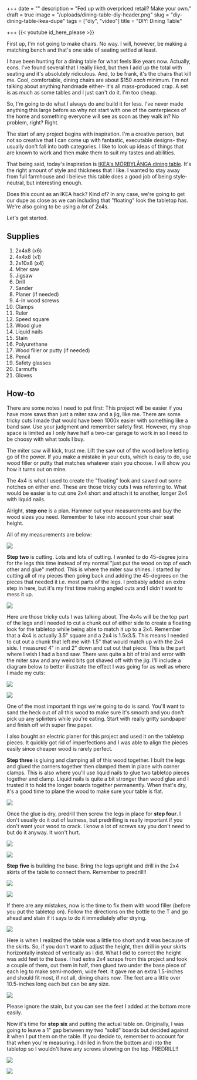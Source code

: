 +++
date = ""
description = "Fed up with overpriced retail? Make your own."
draft = true
image = "/uploads/dining-table-diy-header.png"
slug = "diy-dining-table-ikea-dupe"
tags = ["diy", "video"]
title = "DIY: Dining Table"

+++
{{< youtube id_here_please >}}

First up, I'm not going to make chairs. No way. I will, however, be making a matching bench and that's one side of seating settled at least.

I have been hunting for a dining table for what feels like years now. Actually, eons. I've found several that I really liked, but then I add up the total with seating and it's absolutely ridiculous. And, to be frank, it's the chairs that kill me. Cool, comfortable, dining chairs are about $150 _each_ minimum. I'm not talking about anything handmade either- it's all mass-produced crap. A set is as much as some tables and I just can't do it. I'm too cheap.

So, I'm going to do what I always do and build it for less. I've never made anything this large before so why not start with one of the centerpieces of the home and something everyone will see as soon as they walk in? No problem, right? Right.

The start of any project begins with inspiration. I'm a creative person, but not so creative that I can come up with fantastic, executable designs- they usually don't fall into both categories. I like to look up ideas of things that are known to work and then make them to suit my tastes and abilities.

That being said, today's inspiration is [IKEA's MÖRBYLÅNGA dining table](https://www.ikea.com/us/en/p/moerbylanga-table-oak-veneer-brown-stained-20293766/). It's the right amount of style and thickness that I like. I wanted to stay away from full farmhouse and I believe this table does a good job of being style-neutral, but interesting enough.

Does this count as an IKEA hack? Kind of? In any case, we're going to get our dupe as close as we can including that "floating" look the tabletop has. We're also going to be using a _lot_ of 2x4s.

Let's get started.

## Supplies

 1. 2x4x8 (x6)
 2. 4x4x8 (x1)
 3. 2x10x8 (x4)
 4. Miter saw
 5. Jigsaw
 6. Drill
 7. Sander
 8. Planer (if needed)
 9. 4-in wood screws
10. Clamps
11. Ruler
12. Speed square
13. Wood glue
14. Liquid nails
15. Stain
16. Polyurethane
17. Wood filler or putty (if needed)
18. Pencil
19. Safety glasses
20. Earmuffs
21. Gloves

## How-to

There are some notes I need to put first: This project will be easier if you have more saws than just a miter saw and a jig, like me. There are some tricky cuts I made that would have been 1000x easier with something like a band saw. Use your judgment and remember safety first. However, my shop space is limited as I only have half a two-car garage to work in so I need to be choosy with what tools I buy.

The miter saw will kick, trust me. Lift the saw out of the wood before letting go of the power. If you make a mistake in your cuts, which is easy to do, use wood filler or putty that matches whatever stain you choose. I will show you how it turns out on mine.

The 4x4 is what I used to create the "floating" look and sawed out some notches on either end. These are those tricky cuts I was referring to. What would be easier is to cut one 2x4 short and attach it to another, longer 2x4 with liquid nails.

Alright, **step one** is a plan. Hammer out your measurements and buy the wood sizes you need. Remember to take into account your chair seat height.

All of my measurements are below:

![](/uploads/table-notebook-plans.jpg)

**Step two** is cutting. Lots and lots of cutting. I wanted to do 45-degree joins for the legs this time instead of my normal "just put the wood on top of each other and glue" method. This is where the miter saw shines. I started by cutting all of my pieces then going back and adding the 45-degrees on the pieces that needed it i.e. most parts of the legs. I probably added an extra step in here, but it's my first time making angled cuts and I didn't want to mess it up.

![](/uploads/in-progress-dining-table-build-diy-2.jpg)

Here are those tricky cuts I was talking about. The 4x4s will be the top part of the legs and I needed to cut a chunk out of either side to create a floating look for the tabletop while being able to match it up to a 2x4. Remember that a 4x4 is actually 3.5" square and a 2x4 is 1.5x3.5. This means I needed to cut out a chunk that left me with 1.5" that would match up with the 2x4 side. I measured 4" in and 2" down and cut out that piece. This is the part where I wish I had a band saw. There was quite a bit of trial and error with the miter saw and any weird bits got shaved off with the jig. I'll include a diagram below to better illustrate the effect I was going for as well as where I made my cuts:

![](/uploads/diningtable4x4xdiagram.jpg)

![](/uploads/in-progress-dining-table-build-diy-3.jpg)

One of the most important things we're going to do is sand. You'll want to sand the heck out of all this wood to make sure it's smooth and you don't pick up any splinters while you're eating. Start with really gritty sandpaper and finish off with super fine paper.

I also bought an electric planer for this project and used it on the tabletop pieces. It quickly got rid of imperfections and I was able to align the pieces easily since cheaper wood is rarely perfect.

**Step three** is gluing and clamping all of this wood together. I built the legs and glued the corners together then clamped them in place with corner clamps. This is also where you'll use liquid nails to glue two tabletop pieces together and clamp. Liquid nails is quite a bit stronger than wood glue and I trusted it to hold the longer boards together permanently. When that's dry, it's a good time to plane the wood to make sure your table is flat.

![](/uploads/in-progress-dining-table-build-diy-1.jpg)

Once the glue is dry, predrill then screw the legs in place for **step four**. I don't usually do it out of laziness, but predrilling is really important if you don't want your wood to crack. I know a lot of screws say you don't need to but do it anyway. It won't hurt.

![](/uploads/in-progress-dining-table-build-diy-5.jpg)

![](/uploads/in-progress-dining-table-build-diy-4.jpg)

**Step** **five** is building the base. Bring the legs upright and drill in the 2x4 skirts of the table to connect them. Remember to predrill!!

![](/uploads/in-progress-dining-table-build-diy-6.jpg)

![](/uploads/in-progress-dining-table-build-diy-7.jpg)

If there are any mistakes, now is the time to fix them with wood filler (before you put the tabletop on). Follow the directions on the bottle to the T and go ahead and stain if it says to do it immediately after drying.

![](/uploads/in-progress-dining-table-build-diy-8.jpg)

Here is when I realized the table was a little too short and it was because of the skirts. So, if you don't want to adjust the height, then drill in your skirts horizontally instead of vertically as I did. What I did to correct the height was add feet to the base. I had extra 2x4 scraps from this project and took a couple of them, cut them in half, then glued two under the base piece of each leg to make semi-modern, wide feet. It gave me an extra 1.5-inches and should fit most, if not all, dining chairs now. The feet are a little over 10.5-inches long each but can be any size.

![](/uploads/in-progress-dining-table-build-diy-11.jpg)

Please ignore the stain, but you can see the feet I added at the bottom more easily.

Now it's time for **step** **six** and putting the actual table on. Originally, I was going to leave a 1" gap between my two "solid" boards but decided against it when I put them on the table. If you decide to, remember to account for that when you're measuring. I drilled in from the bottom and into the tabletop so I wouldn't have any screws showing on the top. PREDRILL!!

![](/uploads/in-progress-dining-table-build-diy-9.jpg)

![](/uploads/in-progress-dining-table-build-diy-10.jpg)